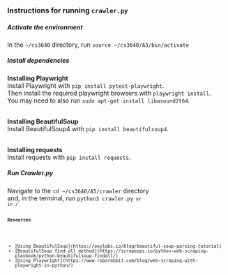 <h3>Instructions for running <code>crawler.py</code></h3>

<h5>Activate the environment</h5> 
In the <code>~/cs3640</code> directory, run <code>source ~/cs3640/A3/bin/activate</code>

<h5>Install dependencies</h5> 
<strong>Installing Playwright</strong> <br>
Install Playwright with <code>pip install pytest-playwright</code>. <br>
Then install the required playwright browsers with <code>playwright install</code>. <br>
You may need to also run <code>sudo apt-get install libasound2t64</code>. <br> <br>

<strong>Installing BeautifulSoup</strong> <br>
Install BeautifulSoup4 with <code>pip install beautifulsoup4</code>. <br><br>

<strong>Installing requests</strong> <br>
Install requests with <code>pip install requests</code>. 

<h5>Run Crawler.py</h5> 
Navigate to the <code>cd ~/cs3640/A5/crawler</code> directory <br> and, in the terminal, run <code>python3 crawler.py<code> or
in /


<h5>Resources</h5>
<ul>
<li>[Using BeautifulSoup](https://oxylabs.io/blog/beautiful-soup-parsing-tutorial)
<li>[BeautifulSoup find_all method](https://scrapeops.io/python-web-scraping-playbook/python-beautifulsoup-findall/)
<li>[Using Playwright](https://www.roborabbit.com/blog/web-scraping-with-playwright-in-python/)
</ul>
